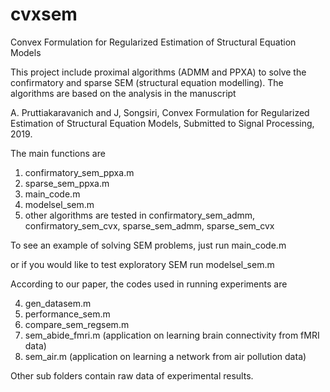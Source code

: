# cvxsem
Convex Formulation for Regularized Estimation of Structural Equation Models

This project include proximal algorithms (ADMM and PPXA) to solve the confirmatory and sparse SEM (structural equation modelling). The algorithms are based on the analysis in the manuscript

A. Pruttiakaravanich and J, Songsiri, Convex Formulation for Regularized Estimation of Structural Equation Models, Submitted to Signal Processing, 2019.

The main functions are 
1) confirmatory_sem_ppxa.m
2) sparse_sem_ppxa.m
3) main_code.m
4) modelsel_sem.m
4) other algorithms are tested in confirmatory_sem_admm, confirmatory_sem_cvx, sparse_sem_admm, sparse_sem_cvx

To see an example of solving SEM problems, just run 
main_code.m 

or if you would like to test exploratory SEM 
run  modelsel_sem.m

According to our paper, the codes used in running experiments are

4) gen_datasem.m
5) performance_sem.m
6) compare_sem_regsem.m
7) sem_abide_fmri.m  (application on learning brain connectivity from fMRI data)
8) sem_air.m (application on learning a network from air pollution data)

Other sub folders contain raw data of experimental results. 
